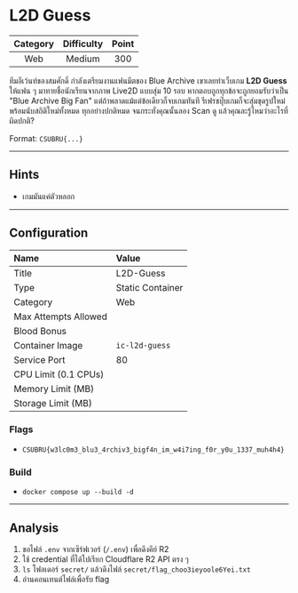 # L2D Guess

| Category | Difficulty | Point |
| :-: | :-: | :-: |
| Web | Medium | 300 |

ทีมอีเว้นท์ของสมศักดิ์ กำลังเตรียมงานแฟนมีตของ Blue Archive เขาเลยทำเว็บเกม **L2D Guess** ให้แฟน ๆ มาทายชื่อนักเรียนจากภาพ Live2D แบบสุ่ม 10 รอบ หากตอบถูกทุกข้อจะถูกยอมรับว่าเป็น "Blue Archive Big Fan" แต่ถ้าพลาดแม้แต่ข้อเดียวก็จบเกมทันที รีเฟรชปุ๊บเกมก็จะสุ่มชุดรูปใหม่พร้อมนับสถิติใหม่ทั้งหมด ทุกอย่างปกติหมด จนกระทั่งคุณนั้นลอง Scan ดู แล้วคุณละรู้ไหมว่าอะไรที่ผิดปกติ?

Format: `CSUBRU{...}`

---

## Hints

- เกมมันแค่ตัวหลอก

---

## Configuration

| Name | Value |
| :- | :- |
| Title | L2D-Guess |
| Type | Static Container |
| Category | Web |
| Max Attempts Allowed |  |
| Blood Bonus |  |
| Container Image | `ic-l2d-guess` |
| Service Port | 80 |
| CPU Limit (0.1 CPUs) |  |
| Memory Limit (MB) |  |
| Storage Limit (MB) |  |

### Flags

- `CSUBRU{w3lc0m3_blu3_4rchiv3_bigf4n_im_w4i7ing_f0r_y0u_1337_muh4h4}`

### Build

- `docker compose up --build -d`

---

## Analysis

1. ขอไฟล์ `.env` จากเซิร์ฟเวอร์ (`/.env`) เพื่อดึงคีย์ R2
2. ใช้ credential ที่ได้ไปเรียก Cloudflare R2 API ตรง ๆ
3. `ls` โฟลเดอร์ `secret/` แล้วดึงไฟล์ `secret/flag_choo3ieyoole6Yei.txt`
4. อ่านคอนเทนต์ไฟล์เพื่อรับ flag
